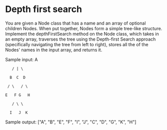 # Depth first search
You are given a Node class that has a name and an array of optional children Nodes. When put together, Nodes form a simple tree-like structure. Implement the depthFirstSearch method on the Node class, which takes in an empty array, traverses the tree using the Depth-first Search approach (specifically navigating the tree from left to right), stores all the of the Nodes' names in the input array, and returns it.

Sample input: 
         A

       / | \

      B  C  D

     / \   / \
  
    E   F G   H

       / \ \

      I   J  K

Sample output: ["A", "B", "E", "F", "I", "J", "C", "D", "G", "K", "H"]